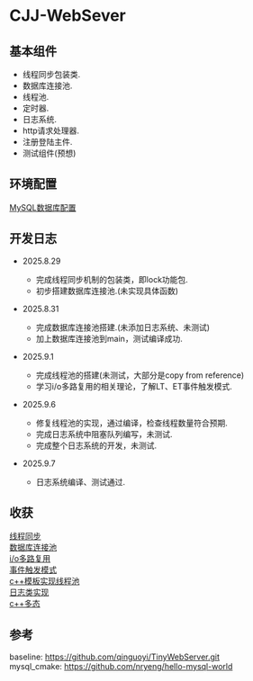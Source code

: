 # CJJ-WebSever

## 基本组件

- 线程同步包装类.
- 数据库连接池.
- 线程池.
- 定时器.
- 日志系统.
- http请求处理器.
- 注册登陆主件.
- 测试组件(预想)

## 环境配置

[MySQL数据库配置](https://github.com/cuijunjie18/my_notebook/blob/master/mysql)  

## 开发日志

- 2025.8.29
  - 完成线程同步机制的包装类，即lock功能包.
  - 初步搭建数据库连接池.(未实现具体函数)
  
- 2025.8.31
  - 完成数据库连接池搭建.(未添加日志系统、未测试)
  - 加上数据库连接池到main，测试编译成功.
  
- 2025.9.1
  - 完成线程池的搭建(未测试，大部分是copy from reference)
  - 学习i/o多路复用的相关理论，了解LT、ET事件触发模式.
  
- 2025.9.6
  - 修复线程池的实现，通过编译，检查线程数量符合预期.
  - 完成日志系统中阻塞队列编写，未测试.
  - 完成整个日志系统的开发，未测试.
- 2025.9.7
  - 日志系统编译、测试通过.


## 收获

[线程同步](include/lock/readme.md)  
[数据库连接池](include/CGImysql/readme.md)  
[i/o多路复用](learning/Multiplexing/readme.md)  
[事件触发模式](learning/trigger_mode/readme.md)  
[c++模板实现线程池](include/threadpool/readme.md)  
[日志类实现](include/log/readme.md)  
[c++多态](learning/Polymorphism/readme.md)  

## 参考

baseline: https://github.com/qinguoyi/TinyWebServer.git  
mysql_cmake: https://github.com/nryeng/hello-mysql-world